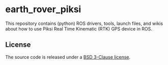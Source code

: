 earth_rover_piksi
======

This repository contains (python) ROS drivers, tools, launch files, and wikis about how to use Piksi Real Time Kinematic (RTK) GPS device in ROS.

License
-------
The source code is released under a [BSD 3-Clause license](https://github.com/earthrover/earth_rover_piksi/blob/master/LICENSE).
